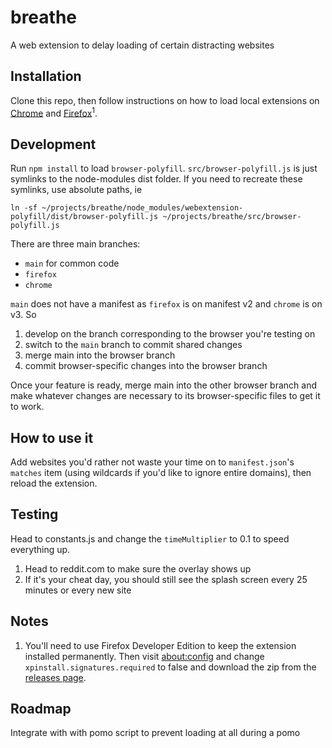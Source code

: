 # breathe

A web extension to delay loading of certain distracting websites

## Installation

Clone this repo, then follow instructions on how to load local extensions on [Chrome](https://developer.chrome.com/docs/extensions/mv2/getstarted/#manifest) and [Firefox](https://developer.mozilla.org/en-US/docs/Mozilla/Add-ons/WebExtensions/Your_first_WebExtension#installing)<sup>1</sup>.

## Development

Run `npm install` to load `browser-polyfill`. `src/browser-polyfill.js` is just symlinks to the node-modules dist folder. If you need to recreate these symlinks, use absolute paths, ie

```
ln -sf ~/projects/breathe/node_modules/webextension-polyfill/dist/browser-polyfill.js ~/projects/breathe/src/browser-polyfill.js
```

There are three main branches:

- `main` for common code
- `firefox`
- `chrome`

`main` does not have a manifest as `firefox` is on manifest v2 and `chrome` is on v3. So

1. develop on the branch corresponding to the browser you're testing on
2. switch to the `main` branch to commit shared changes
3. merge main into the browser branch
4. commit browser-specific changes into the browser branch

Once your feature is ready, merge main into the other browser branch and make whatever changes are necessary to its browser-specific files to get it to work.

## How to use it

Add websites you'd rather not waste your time on to `manifest.json`'s `matches` item (using wildcards if you'd like to ignore entire domains), then reload the extension.

## Testing

Head to constants.js and change the `timeMultiplier` to 0.1 to speed everything up.

1. Head to reddit.com to make sure the overlay shows up
2. If it's your cheat day, you should still see the splash screen every 25 minutes or every new site

## Notes

1. You'll need to use Firefox Developer Edition to keep the extension installed permanently. Then visit [about:config](about:config) and change `xpinstall.signatures.required` to false and download the zip from the [releases page](https://github.com/willlma/breathe/releases).

## Roadmap

Integrate with with pomo script to prevent loading at all during a pomo
